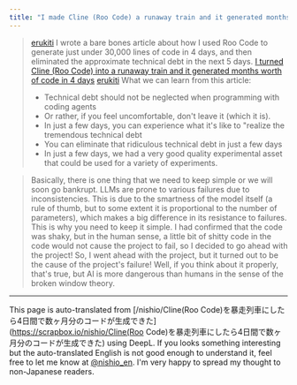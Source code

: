```yaml
---
title: "I made Cline (Roo Code) a runaway train and it generated months worth of code in 4 days."
---
```


> [erukiti](https://x.com/erukiti/status/1906492325049913668) I wrote a bare bones article about how I used Roo Code to generate just under 30,000 lines of code in 4 days, and then eliminated the approximate technical debt in the next 5 days.
> [I turned Cline (Roo Code) into a runaway train and it generated months worth of code in 4 days](https://zenn.dev/erukiti/articles/2503-cline-express)
> [erukiti](https://x.com/erukiti/status/1906492593896395144) What we can learn from this article:
>  * Technical debt should not be neglected when programming with coding agents
>  * Or rather, if you feel uncomfortable, don't leave it (which it is).
>  * In just a few days, you can experience what it's like to "realize the tremendous technical debt
>  * You can eliminate that ridiculous technical debt in just a few days
>  * In just a few days, we had a very good quality experimental asset that could be used for a variety of experiments.


> Basically, there is one thing that we need to keep simple or we will soon go bankrupt.
> LLMs are prone to various failures due to inconsistencies. This is due to the smartness of the model itself (a rule of thumb, but to some extent it is proportional to the number of parameters), which makes a big difference in its resistance to failures. This is why you need to keep it simple.
> I had confirmed that the code was shaky, but in the human sense, a little bit of shitty code in the code would not cause the project to fail, so I decided to go ahead with the project! So, I went ahead with the project, but it turned out to be the cause of the project's failure! Well, if you think about it properly, that's true, but AI is more dangerous than humans in the sense of the broken window theory.

---
This page is auto-translated from [/nishio/Cline(Roo Code)を暴走列車にしたら4日間で数ヶ月分のコードが生成できた](https://scrapbox.io/nishio/Cline(Roo Code)を暴走列車にしたら4日間で数ヶ月分のコードが生成できた) using DeepL. If you looks something interesting but the auto-translated English is not good enough to understand it, feel free to let me know at [@nishio_en](https://twitter.com/nishio_en). I'm very happy to spread my thought to non-Japanese readers.